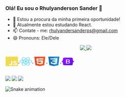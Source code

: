 ### Olá! Eu sou o Rhulyanderson Sander 👋


- 🔭 Estou a procura da minha primeira oportunidade!
- 🌱 Atualmente estou estudando React.
- 📫 Contate - me: rhulyandersanderps@gmail.com
- 😄 Pronouns: Ele/Dele

<div align="center">
  <a href="https://github.com/Rhulyanderson-Sander">
  <img height="180em" src="https://github-readme-stats.vercel.app/api?username=Rhulyanderson-Sander&show_icons=true&theme=dark&include_all_commits=true&count_private=true"/>
  <img height="180em" src="https://github-readme-stats.vercel.app/api/top-langs/?username=Rhulyanderson-Sander&layout=compact&langs_count=7&theme=dark"/>
</div>

<div style="display: inline_block"><br>
  <img align="center" alt="Rhulyanderson-Js" height="30" width="40" src="https://raw.githubusercontent.com/devicons/devicon/master/icons/javascript/javascript-plain.svg">
  <img align="center" alt="Rhulyanderson-React" height="30" width="40" src="https://raw.githubusercontent.com/devicons/devicon/master/icons/react/react-original.svg">
  <img align="center" alt="Rhulyanderson-HTML" height="30" width="40" src="https://raw.githubusercontent.com/devicons/devicon/master/icons/html5/html5-original.svg">
  <img align="center" alt="Rhulyanderson-CSS" height="30" width="40" src="https://raw.githubusercontent.com/devicons/devicon/master/icons/css3/css3-original.svg">
 <img align="center" alt="Rhulyanderson-Bootstrap" height="30" width="40" src="https://github.com/devicons/devicon/blob/master/icons/bootstrap/bootstrap-original.svg">
 </div>
 
 ## 
 
 <div>
  <a href="https://www.instagram.com/o_rhulys/" target="_blank"><img src="https://img.shields.io/badge/-Instagram-%23E4405F?style=for-the-badge&logo=instagram&logoColor=white" target="_blank"></a>
  <a href = "mailto:rhulyandersonsanderps@gmail.com"><img src="https://img.shields.io/badge/-Gmail-%23333?style=for-the-badge&logo=gmail&logoColor=white" target="_blank"></a>
  <a href="https://www.linkedin.com/in/rhulyanderson-sander-aa9849234/" target="_blank"><img src="https://img.shields.io/badge/-LinkedIn-%230077B5?style=for-the-badge&logo=linkedin&logoColor=white" target="_blank"></a> 
 </div>
 
 ![Snake animation](https://github.com/Rhulyanderson-Sander/Rhulyanderson-Sander/blob/output/github-contribution-grid-snake.svg)
